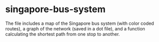 # singapore-bus-system
The file includes a map of the Singapore bus system (with color coded routes), a graph of the network (saved in a dot file), and a function calculating the shortest path from one stop to another. 
